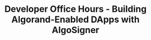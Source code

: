 ---
title: "Developer Office Hours - Building Algorand-Enabled DApps with AlgoSigner"
description: "This guide introduces the AlgoSigner Chrome extension, providing code snippets and guides to help add transaction capabilities to an Algorand dApp. By integrating AlgoSigner into your decentralized application, you can request to connect to a visitor’s wallet, send transactions for their signature, and transmit signed transactions to the Algorand TestNet or MainNet — all without needing to handle keys or secrets."
type: "course"
category: "Developer Office Hours,dApps"
difficulty: ""
summary: "Introduction to AlgoSigner Chrome extension"
file_path: ""
image: "https://assets-global.website-files.com/5e39e095596498a8b9624af1/5ffca6e3e0d8ad9231cc2af6_Portfolio-course---final.png"
link: "https://www.youtube.com/watch?v=GQvzp8-jcVU&ab_channel=Algorand"
status: "open"
---